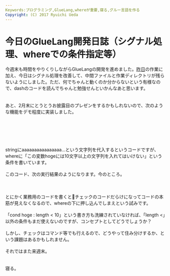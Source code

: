 ```yaml
---
Keywords:プログラミング,GlueLang,whereが重要,寝る,グルー言語を作る
Copyright: (C) 2017 Ryuichi Ueda
---
```


# 今日のGlueLang開発日誌（シグナル処理、whereでの条件指定等）
今週末も時間をやりくりしながらGlueLangの開発を進めました。<a href="http://blog.ueda.asia/?p=4960" title="GlueLangでとうとうwhereが使えるように" target="_blank">昨日</a>の作業に加え、今日はシグナル処理を改善して、中間ファイルと作業ディレクトリが残らないようにしました。ただ、何でちゃんと動くのか分からないという有様なので、dashのコードを読んでちゃんと勉強せんといかんなあと思います。<br />
<br />
<br />
あと、2月末にとうとうお披露目のプレゼンをするかもしれないので、次のような機能をデモ程度に実装しました。<br />
<br />
<!--more--><br />
<br />
<script src="https://gist.github.com/ryuichiueda/94bd4c96775289b2f807.js"></script><br />
<br />
stringにaaaaaaaaaaaaaaaa...という文字列を代入するというコードですが、whereに「この変数hogeには10文字以上の文字列を入れてはいけない」という条件を書いています。<br />
<br />
このコード、次の実行結果のようになります。今のところ。<br />
<br />
<script src="https://gist.github.com/ryuichiueda/a87002775622f2bdf3a6.js"></script><br />
<br />
とにかく業務用のコードを書くとチェックのコードだらけになってコードの本筋が見えなくなるので、whereの下に押し込んでしまえという試みです。<br />
<br />
 「cond hoge : length < 10」という書き方も洗練されていなければ、「length <」以外の条件もまだ使えないのですが、コンセプトとしてどうでしょうか？<br />
<br />
しかし、チェックはコマンド等でも行えるので、どうやって住み分けするか、という課題はあるかもしれません。<br />
<br />
それではまた来週末。<br />
<br />
<br />
寝る。

